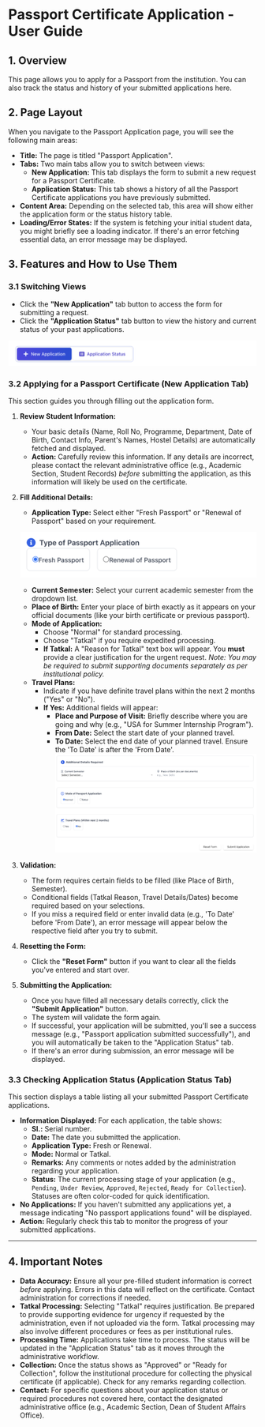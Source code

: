 # Passport Certificate Application - User Guide

## 1. Overview

This page allows you to apply for a Passport from the institution. You can also track the status and history of your submitted applications here.

## 2. Page Layout

When you navigate to the Passport Application page, you will see the following main areas:

*   **Title:** The page is titled "Passport Application".
*   **Tabs:** Two main tabs allow you to switch between views:
    *   **New Application:** This tab displays the form to submit a new request for a Passport Certificate.
    *   **Application Status:** This tab shows a history of all the Passport Certificate applications you have previously submitted.
*   **Content Area:** Depending on the selected tab, this area will show either the application form or the status history table.
*   **Loading/Error States:** If the system is fetching your initial student data, you might briefly see a loading indicator. If there's an error fetching essential data, an error message may be displayed.

## 3. Features and How to Use Them

### 3.1 Switching Views

*   Click the **"New Application"** tab button to access the form for submitting a request.
*   Click the **"Application Status"** tab button to view the history and current status of your past applications.

![Tabs](./images/tabs.png)

### 3.2 Applying for a Passport Certificate (New Application Tab)

This section guides you through filling out the application form.

1.  **Review Student Information:**
    *   Your basic details (Name, Roll No, Programme, Department, Date of Birth, Contact Info, Parent's Names, Hostel Details) are automatically fetched and displayed.
    *   **Action:** Carefully review this information. If any details are incorrect, please contact the relevant administrative office (e.g., Academic Section, Student Records) *before* submitting the application, as this information will likely be used on the certificate.

2.  **Fill Additional Details:**
    *   **Application Type:** Select either "Fresh Passport" or "Renewal of Passport" based on your requirement.

    ![Application Type](./images/applicationType.png)
    *   **Current Semester:** Select your current academic semester from the dropdown list.
    *   **Place of Birth:** Enter your place of birth exactly as it appears on your official documents (like your birth certificate or previous passport).
    *   **Mode of Application:**
        *   Choose "Normal" for standard processing.
        *   Choose "Tatkal" if you require expedited processing.
        *   **If Tatkal:** A "Reason for Tatkal" text box will appear. You **must** provide a clear justification for the urgent request. *Note: You may be required to submit supporting documents separately as per institutional policy.*
    *   **Travel Plans:**
        *   Indicate if you have definite travel plans within the next 2 months ("Yes" or "No").
        *   **If Yes:** Additional fields will appear:
            *   **Place and Purpose of Visit:** Briefly describe where you are going and why (e.g., "USA for Summer Internship Program").
            *   **From Date:** Select the start date of your planned travel.
            *   **To Date:** Select the end date of your planned travel. Ensure the 'To Date' is after the 'From Date'.
    ![Other Info](./images/passportPage.png)
3.  **Validation:**
    *   The form requires certain fields to be filled (like Place of Birth, Semester).
    *   Conditional fields (Tatkal Reason, Travel Details/Dates) become required based on your selections.
    *   If you miss a required field or enter invalid data (e.g., 'To Date' before 'From Date'), an error message will appear below the respective field after you try to submit.

4.  **Resetting the Form:**
    *   Click the **"Reset Form"** button if you want to clear all the fields you've entered and start over.

5.  **Submitting the Application:**
    *   Once you have filled all necessary details correctly, click the **"Submit Application"** button.
    *   The system will validate the form again.
    *   If successful, your application will be submitted, you'll see a success message (e.g., "Passport application submitted successfully"), and you will automatically be taken to the "Application Status" tab.
    *   If there's an error during submission, an error message will be displayed.

### 3.3 Checking Application Status (Application Status Tab)

This section displays a table listing all your submitted Passport Certificate applications.

*   **Information Displayed:** For each application, the table shows:
    *   **Sl.:** Serial number.
    *   **Date:** The date you submitted the application.
    *   **Application Type:** Fresh or Renewal.
    *   **Mode:** Normal or Tatkal.
    *   **Remarks:** Any comments or notes added by the administration regarding your application.
    *   **Status:** The current processing stage of your application (e.g., `Pending`, `Under Review`, `Approved`, `Rejected`, `Ready for Collection`). Statuses are often color-coded for quick identification.
*   **No Applications:** If you haven't submitted any applications yet, a message indicating "No passport applications found" will be displayed.
*   **Action:** Regularly check this tab to monitor the progress of your submitted applications.

---

## 4. Important Notes

*   **Data Accuracy:** Ensure all your pre-filled student information is correct *before* applying. Errors in this data will reflect on the certificate. Contact administration for corrections if needed.
*   **Tatkal Processing:** Selecting "Tatkal" requires justification. Be prepared to provide supporting evidence for urgency if requested by the administration, even if not uploaded via the form. Tatkal processing may also involve different procedures or fees as per institutional rules.
*   **Processing Time:** Applications take time to process. The status will be updated in the "Application Status" tab as it moves through the administrative workflow.
*   **Collection:** Once the status shows as "Approved" or "Ready for Collection", follow the institutional procedure for collecting the physical certificate (if applicable). Check for any remarks regarding collection.
*   **Contact:** For specific questions about your application status or required procedures not covered here, contact the designated administrative office (e.g., Academic Section, Dean of Student Affairs Office).